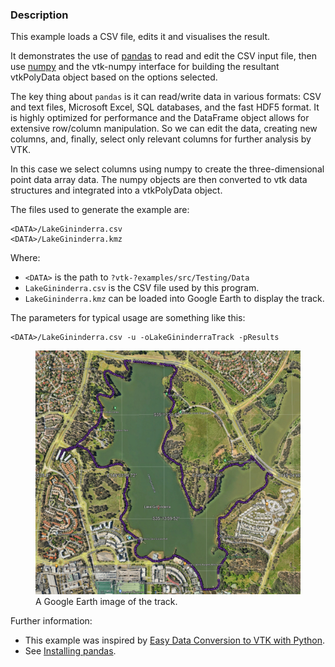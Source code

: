 ### Description

This example loads a CSV file, edits it and visualises the result.

It demonstrates the use of [pandas](https://pandas.pydata.org/) to read and edit the CSV input file, then use [numpy](https://numpy.org/) and the vtk-numpy interface for building the resultant vtkPolyData object based on the options selected.

The key thing about `pandas` is it can read/write data in various formats: CSV and text files, Microsoft Excel, SQL databases, and the fast HDF5 format. It is highly optimized for performance and the DataFrame object allows for extensive row/column manipulation. So we can edit the data, creating new columns, and, finally, select only relevant columns for further analysis by VTK.

In this case we select columns using numpy to create the three-dimensional point data array data. The numpy objects are then converted to vtk data structures and integrated into a vtkPolyData object.

The files used to generate the example are:

``` text
<DATA>/LakeGininderra.csv
<DATA>/LakeGininderra.kmz
```

Where:

- `<DATA>` is the path to `?vtk-?examples/src/Testing/Data`
- `LakeGininderra.csv` is the CSV file used by this program.
- `LakeGininderra.kmz` can be loaded into Google Earth to display the track.

The parameters for typical usage are something like this:

``` text
<DATA>/LakeGininderra.csv -u -oLakeGininderraTrack -pResults
```

<figure>
  <img style="float:middle" src="https://raw.githubusercontent.com/Kitware/vtk-examples/gh-pages/src/SupplementaryData/Python/IO/LakeGininderra.jpg">
  <figcaption>A Google Earth image of the track.</figcaption>
</figure>

Further information:

- This example was inspired by [Easy Data Conversion to VTK with Python](https://www.kitware.com/easy-data-conversion-to-vtk-with-python/).
- See [Installing pandas](https://pandas.pydata.org/docs/getting_started/install.html).
